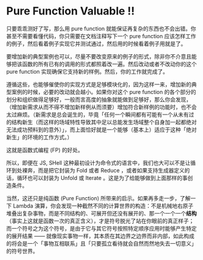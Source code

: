 # Pure Function Valuable !!

只要乖乖测好了写，那么用 pure function 就能保证再复杂的东西也不会出错。你甚至不需要看懂代码，你只需要在文档注释写下一个 pure function 应该怎样工作的例子，然后看着例子实现它并测试通过，然后用的时候看着例子用就是了。

要增加新的典型案例也可以，尽量不要改变原来的例子的形式，除非你不介意且能够把该函数的所有已有的调用的形式都照着改一遍。然后改动或者不改动你的这个 pure function 实现确保它支持新的样例。然后，你的工作就完成了。

遵循这些，也能够催使你的实现方式是足够模块化的，因为这样一来，增加新的典型案例的时候，必要的改动就会越小。如果你对这个 pure function 的各个部分的划分和组织做得足够好，一般而言高度的抽象就能做到足够好，那么你会发现，（增加新需求从而不得不增加新样例从而须要）增加符合新样例的功能时，也不会太过麻烦。（新需求是总会诞生的，毕竟「任何一个瞬间都有可能有一个从未有过的结构新生（而这样的场域特性导致其中足以总能发生场域整个自身加一起都绝对无法成功预料到的意外）」，而上面恰好就是一个能够（基本上）适应于这种「绝对新生」的环境的工作方式。）

这就是函数式编程 (FP) 的好处。

所以，即便在 JS, SHell 这种最初设计为命令式的语言中，我们也大可以不是让循环到处裸奔，而是把它封装为 Fold 或者 Reduce ，或者如果支持生成器定义的话，循环也可以封装为 Unfold 或 Iterate 。这是为了给能够做到上面那样的事创造条件。

当然，这还只是纯函数 (Pure Function) 所带来的启示。如果再多走一步，了解一下 Lambda 演算，你会发现一种截然不同的计算世界的构造：不是机械地右原子堆叠出复杂事物，而是不同结构的、可展开但还没有展开的、那一个一个一个**结构**（事实上这就是函数一次的真正含义），才是符号脱光了站在你眼前的真正样子；而一个符号之为这个符号，是由于它与其它符号按照特定顺序应用时能够产生特定的展开结果 —— 就像现实事物一样，其本质在其边界之边界而非内部，如此构成的将会是一个「事物互相联系」且「只要孤立看待就会自然而然地失去一切意义」的符号世界。
